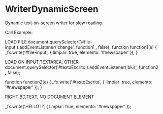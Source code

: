 # WriterDynamicScreen
Dynamic text-on-screen writer for slow reading.


Call Example:

LOAD FILE
document.querySelector('#file-input').addEventListener('change',
            function1
            , false);
 function function1(e) {
            _fx.write('#file-input', {
                limpiar: true,
                elemento: '#newspaper'
            });
        }            
            
LOAD ON INPUT,TEXTAREA, OTHER            
        document.querySelector('#textoEscrito').addEventListener('blur',
            function2
            , false);
       
function function2(e) {
  _fx.write('#textoEscrito', {
    limpiar: true,
    elemento: '#newspaper'
  });
}
        
RIGHT BD,TEXT, NO DOCUMENT ELEMENT

_fx.write('HELLO !!', {
  limpiar: true,
  elemento: '#newspaper'
});
        
